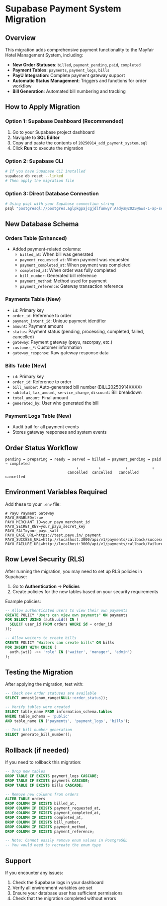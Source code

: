 # Supabase Payment System Migration

## Overview
This migration adds comprehensive payment functionality to the Mayfair Hotel Management System, including:

- **New Order Statuses**: `billed`, `payment_pending`, `paid`, `completed`
- **Payment Tables**: `payments`, `payment_logs`, `bills`
- **PayU Integration**: Complete payment gateway support
- **Automatic Status Management**: Triggers and functions for order workflow
- **Bill Generation**: Automated bill numbering and tracking

## How to Apply Migration

### Option 1: Supabase Dashboard (Recommended)
1. Go to your Supabase project dashboard
2. Navigate to **SQL Editor**
3. Copy and paste the contents of `20250914_add_payment_system.sql`
4. Click **Run** to execute the migration

### Option 2: Supabase CLI
```bash
# If you have Supabase CLI installed
supabase db reset --linked
# Then apply the migration file
```

### Option 3: Direct Database Connection
```bash
# Using psql with your Supabase connection string
psql "postgresql://postgres.aglpkgpajcgjdlfunwyr:Aadya@2025@aws-1-ap-southeast-1.pooler.supabase.com:5432/postgres" -f 20250914_add_payment_system.sql
```

## New Database Schema

### Orders Table (Enhanced)
- Added payment-related columns:
  - `billed_at`: When bill was generated
  - `payment_requested_at`: When payment was requested
  - `payment_completed_at`: When payment was completed
  - `completed_at`: When order was fully completed
  - `bill_number`: Generated bill reference
  - `payment_method`: Method used for payment
  - `payment_reference`: Gateway transaction reference

### Payments Table (New)
- `id`: Primary key
- `order_id`: Reference to order
- `payment_intent_id`: Unique payment identifier
- `amount`: Payment amount
- `status`: Payment status (pending, processing, completed, failed, cancelled)
- `gateway`: Payment gateway (payu, razorpay, etc.)
- `customer_*`: Customer information
- `gateway_response`: Raw gateway response data

### Bills Table (New)
- `id`: Primary key
- `order_id`: Reference to order
- `bill_number`: Auto-generated bill number (BILL20250914XXXX)
- `subtotal`, `tax_amount`, `service_charge`, `discount`: Bill breakdown
- `total_amount`: Final amount
- `generated_by`: User who generated the bill

### Payment Logs Table (New)
- Audit trail for all payment events
- Stores gateway responses and system events

## Order Status Workflow

```
pending → preparing → ready → served → billed → payment_pending → paid → completed
                                ↓         ↓           ↓           ↓
                            cancelled  cancelled   cancelled   cancelled
```

## Environment Variables Required

Add these to your `.env` file:

```env
# PayU Payment Gateway
PAYU_ENABLED=true
PAYU_MERCHANT_ID=your_payu_merchant_id
PAYU_SECRET_KEY=your_payu_secret_key
PAYU_SALT=your_payu_salt
PAYU_BASE_URL=https://test.payu.in/_payment
PAYU_SUCCESS_URL=http://localhost:3000/api/v1/payments/callback/success
PAYU_FAILURE_URL=http://localhost:3000/api/v1/payments/callback/failure
```

## Row Level Security (RLS)

After running the migration, you may need to set up RLS policies in Supabase:

1. Go to **Authentication** → **Policies**
2. Create policies for the new tables based on your security requirements

Example policies:
```sql
-- Allow authenticated users to view their own payments
CREATE POLICY "Users can view own payments" ON payments
FOR SELECT USING (auth.uid() IN (
  SELECT user_id FROM orders WHERE id = order_id
));

-- Allow waiters to create bills
CREATE POLICY "Waiters can create bills" ON bills
FOR INSERT WITH CHECK (
  auth.jwt() ->> 'role' IN ('waiter', 'manager', 'admin')
);
```

## Testing the Migration

After applying the migration, test with:

```sql
-- Check new order statuses are available
SELECT unnest(enum_range(NULL::order_status));

-- Verify tables were created
SELECT table_name FROM information_schema.tables 
WHERE table_schema = 'public' 
AND table_name IN ('payments', 'payment_logs', 'bills');

-- Test bill number generation
SELECT generate_bill_number();
```

## Rollback (if needed)

If you need to rollback this migration:

```sql
-- Drop new tables
DROP TABLE IF EXISTS payment_logs CASCADE;
DROP TABLE IF EXISTS payments CASCADE;
DROP TABLE IF EXISTS bills CASCADE;

-- Remove new columns from orders
ALTER TABLE orders 
DROP COLUMN IF EXISTS billed_at,
DROP COLUMN IF EXISTS payment_requested_at,
DROP COLUMN IF EXISTS payment_completed_at,
DROP COLUMN IF EXISTS completed_at,
DROP COLUMN IF EXISTS bill_number,
DROP COLUMN IF EXISTS payment_method,
DROP COLUMN IF EXISTS payment_reference;

-- Note: Cannot easily remove enum values in PostgreSQL
-- You would need to recreate the enum type
```

## Support

If you encounter any issues:
1. Check the Supabase logs in your dashboard
2. Verify all environment variables are set
3. Ensure your database user has sufficient permissions
4. Check that the migration completed without errors
